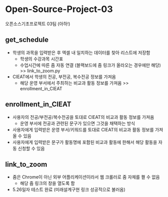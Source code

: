 # Open-Source-Project-03
오픈소스기초프로젝트 03팀 (아하!)   

get_schedule
-------------
* 학생의 과목을 입력받은 후 엑셀 내 일치하는 데이터를 찾아 리스트에 저장함
  * 학생의 수강과목 시간표
  * 수업시간에 따른 줌 자동 연결 (블랙보드에 줌 링크가 올라오는 경우에만 해당) >> link_to_zoom.py
* CIEAT에서 학생의 전공, 부전공, 복수전공 정보를 가져옴
  * 해당 운영 부서에서 주최하는 비교과 활동 정보를 가져옴 >> enrollment_in_CIEAT   
   
enrollment_in_CIEAT
-------------------
* 사용자의 전공/부전공/복수전공을 토대로 CIEAT의 비교과 활동 정보를 가져옴
  * 운영 부서에 전공과 관련된 문구가 있으면 그것을 채택하는 방식
* 사용자에게 입력받은 운영 부서/키워드를 토대로 CIEAT의 비교과 활동 정보를 가져올 수 있음
* 사용자에게 입력받은 문구가 활동명에 포함된 비교과 활동에 한해서 해당 활동을 자동 신청할 수 있음

link_to_zoom
------------
* 줌은 Chrome이 아닌 외부 어플리케이션이라서 웹 크롤러로 줌 자체를 켤 수 없음
  * 해당 줌 링크의 창을 열도록 함
* 5.26일자 테스트 완료 (미래설계구현 링크 성공적으로 불러옴)
